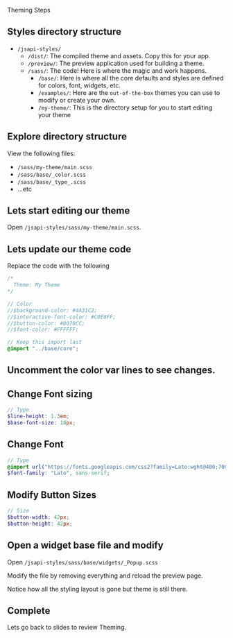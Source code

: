Theming Steps

## Styles directory structure

- `/jsapi-styles/`
  - `/dist/`: The compiled theme and assets. Copy this for your app.
  - `/preview/`: The preview application used for building a theme.
  - `/sass/`: The code! Here is where the magic and work happens.
    - `/base/`: Here is where all the core defaults and styles are defined for colors, font, widgets, etc.
    - `/examples/`: Here are the `out-of-the-box` themes you can use to modify or create your own.
    - `/my-theme/`: This is the directory setup for you to start editing your theme

## Explore directory structure

View the following files:

- `/sass/my-theme/main.scss`
- `/sass/base/_color.scss`
- `/sass/base/_type_.scss`
- ...etc

## Lets start editing our theme

Open `/jsapi-styles/sass/my-theme/main.scss`.

## Lets update our theme code

Replace the code with the following

```scss
/*
  Theme: My Theme
*/

// Color
//$background-color: #4A31C2;
//$interactive-font-color: #C0E8FF;
//$button-color: #8070CC;
//$font-color: #FFFFFF;

// Keep this import last
@import "../base/core";
```

## Uncomment the color var lines to see changes.

## Change Font sizing

```scss
// Type
$line-height: 1.3em;
$base-font-size: 18px;
```

## Change Font

```scss
// Type
@import url("https://fonts.googleapis.com/css2?family=Lato:wght@400;700;900&display=swap");
$font-family: "Lato", sans-serif;
```

## Modify Button Sizes

```scss
// Size
$button-width: 42px;
$button-height: 42px;
```

## Open a widget base file and modify

Open `/jsapi-styles/sass/base/widgets/_Popup.scss`

Modify the file by removing everything and reload the preview page.

Notice how all the styling layout is gone but theme is still there.

## Complete

Lets go back to slides to review Theming.
